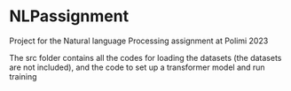# NLPassignment
Project for the Natural language Processing assignment at Polimi 2023

The src folder contains all the codes for loading the datasets (the datasets are not included), and the code to set up a transformer model and run training
